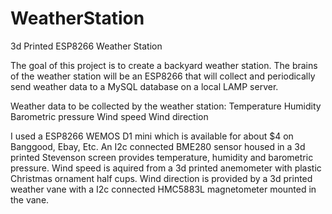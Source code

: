 # WeatherStation
3d Printed ESP8266 Weather Station

The goal of this project is to create a backyard weather station. The brains of the weather station will be an ESP8266 that will collect and periodically send weather data to a MySQL database on a local LAMP server.

Weather data to be collected by the weather station:
  Temperature
  Humidity
  Barometric pressure
  Wind speed
  Wind direction
  
I used a ESP8266 WEMOS D1 mini which is available for about $4 on Banggood, Ebay, Etc. An I2c connected BME280 sensor housed in a 3d printed Stevenson screen provides temperature, humidity and barometric pressure.  Wind speed is aquired from a 3d printed anemometer with plastic Christmas ornament half cups.  Wind direction is provided by a 3d printed weather vane with a I2c connected HMC5883L magnetometer mounted in the vane.
